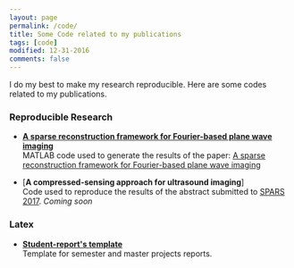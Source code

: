 ```yaml
---
layout: page
permalink: /code/
title: Some Code related to my publications
tags: [code]
modified: 12-31-2016
comments: false
---
```



I do my best to make my research reproducible. Here are some codes related to my publications. 

### Reproducible Research

* [**A sparse reconstruction framework for Fourier-based plane wave imaging**](https://gitlab.com/abesson/Sparse_regularization_Fourier)<br>
MATLAB code used to generate the results of the paper: [A sparse reconstruction framework for Fourier-based plane wave imaging](http://ieeexplore.ieee.org/document/7582552/)

* [**A compressed-sensing approach for ultrasound imaging**]<br>
Code used to reproduce the results of the abstract submitted to [SPARS 2017](http://spars2017.lx.it.pt/). <i>Coming soon</i>

### Latex

* [**Student-report's template**](https://gitlab.com/latex-templates/LTS5-student-project-report)<br>
Template for semester and master projects reports.
 



